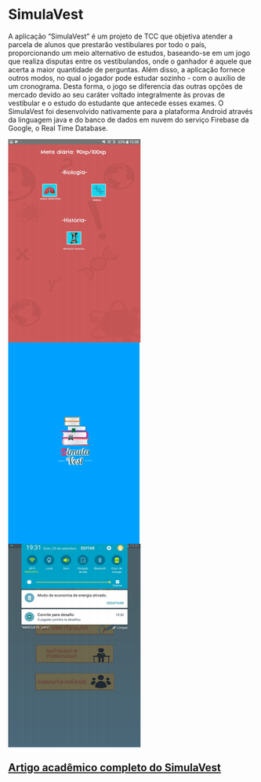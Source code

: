 # SimulaVest
 A aplicação “SimulaVest” é um projeto de TCC que objetiva atender a parcela de alunos que prestarão vestibulares por todo o país, proporcionando um meio alternativo de estudos, baseando-se em um jogo que realiza disputas entre os vestibulandos, onde o ganhador é aquele que acerta a maior quantidade de perguntas. Além disso, a aplicação fornece outros modos, no qual o jogador pode estudar sozinho - com o auxílio de um cronograma. Desta forma, o jogo se diferencia das outras opções de mercado devido ao seu caráter voltado integralmente às provas de vestibular e o estudo do estudante que antecede esses exames. O SimulaVest foi desenvolvido nativamente para a plataforma Android através da linguagem java e do banco de dados em nuvem do serviço Firebase da Google, o Real Time Database.
 
<img src="Screenshots/Cronograma.png" align = "left">
<img src="Screenshots/SplashScreen.png" align="left">
<img src="Screenshots/Notifi.png" align="center">

<h2><a href="https://cbt.ifsp.edu.br/images/Documentos/2020/trabalhos_academicos/Grupo07_SimulaVest.pdf?fbclid=IwAR0tpKEaAPhv1Kw5Jc0jBD5epklpNK-_GY3c5WSGlUfnYj__35N2nWsoZmw">Artigo acadêmico completo do SimulaVest</a></h2>
